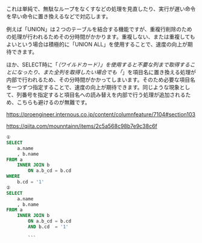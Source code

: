 これは単純で、無駄なループをなくすなどの処理を見直したり、実行が遅い命令を早い命令に置き換えるなどで対応します。

例えば「UNION」は２つのテーブルを結合する機能ですが、重複行削除のための処理が行われるためその分時間がかかります。重複しない、または重複してもよいという場合は積極的に「UNION ALL」を使用することで、速度の向上が期待できます。

ほか、SELECT時に「*（ワイルドカード）」を使用すると不要な列まで取得することになったり、また全列を取得したい場合でも「*」を項目名に置き換える処理が内部で行われるため、その分時間がかかってしまいます。そのため必要な項目名を一つずつ指定することで、速度の向上が期待できます。同じような現象として、列番号を指定すると項目名への読み替えを内部で行う処理が追加されるため、こちらも避けるのが無難です。

https://proengineer.internous.co.jp/content/columnfeature/7104#section103



https://qiita.com/mounntainn/items/2c5a568c98b7e9c38c6f
```SQL
①
SELECT
    a.name
    , b.name
FROM a
    INNER JOIN b
        ON a.b_cd = b.cd
WHERE 
    b.cd = '1'
②
SELECT
    a.name
    , b.name
FROM a
    INNER JOIN b
        ON a.b_cd = b.cd
        AND b.cd  = '1'
        
        ```
